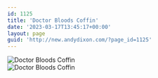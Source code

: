 ```yaml
---
id: 1125
title: 'Doctor Bloods Coffin'
date: '2023-03-17T13:45:17+00:00'
layout: page
guid: 'http://new.andydixon.com/?page_id=1125'
---
```


![Doctor Bloods Coffin](https://i0.wp.com/assets.g8x2.ldn.idrivee2-23.com/posters/Doctor%20Bloods%20Coffin%2001.jpg?w=1200&ssl=1 "Doctor Bloods Coffin")  
![Doctor Bloods Coffin](https://i0.wp.com/assets.g8x2.ldn.idrivee2-23.com/posters/Doctor%20Bloods%20Coffin%2002.jpg?w=1200&ssl=1 "Doctor Bloods Coffin")